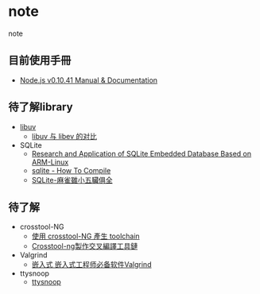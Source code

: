note
====

note

目前使用手冊
--------------
* [Node.js v0.10.41 Manual & Documentation][4]

待了解library
--------------
* [libuv][6]
	* [libuv 与 libev 的对比][10]
* SQLite
	* [Research and Application of SQLite Embedded Database Based on ARM-Linux ][7]
	* [sqlite - How To Compile][8]
	* [SQLite-麻雀雖小五臟俱全][9]

待了解
--------------
* crosstool-NG
	* [使用 crosstool-NG 產生 toolchain][1]
	* [Crosstool-ng製作交叉編譯工具鏈][2]
* Valgrind
	* [嵌入式 嵌入式工程师必备软件Valgrind][3]
* ttysnoop
	* [ttysnoop][5]



[1]:http://shyuanliang.blogspot.tw/2013/08/crosstool-ng-toolchain.html
[2]:http://wiki.ubuntu.org.cn/Crosstool-ng%E5%88%B6%E4%BD%9C%E4%BA%A4%E5%8F%89%E7%BC%96%E8%AF%91%E5%B7%A5%E5%85%B7%E9%93%BE
[3]:http://blog.csdn.net/mantis_1984/article/details/22372207
[4]:https://nodejs.org/docs/latest-v0.10.x/api/http.html
[5]:http://linux.die.net/man/8/ttysnoop
[6]:https://github.com/libuv/libuv
[7]:http://www.wseas.us/e-library/conferences/2009/ningbo/CD-CISST/CISST15.pdf
[8]:http://www.sqlite.org/cvstrac/wiki?p=HowToCompile
[9]:http://daydreamer.idv.tw/rewrite.php/read-33.html
[10]:http://ju.outofmemory.cn/entry/62187